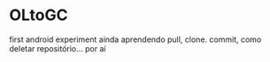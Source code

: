 # OLtoGC
first android experiment
ainda aprendendo pull, clone. commit, como deletar repositório... por aí
